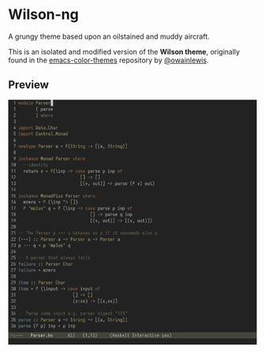 # Wilson-ng
A grungy theme based upon an oilstained and muddy aircraft.

This is an isolated and modified version of the **Wilson theme**, originally found in the [emacs-color-themes](https://github.com/owainlewis/emacs-color-themes) repository by [@owainlewis](https://github.com/owainlewis).

## Preview

![Preview](preview.png)
